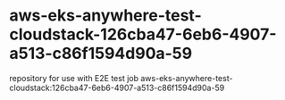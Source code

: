 # aws-eks-anywhere-test-cloudstack-126cba47-6eb6-4907-a513-c86f1594d90a-59
repository for use with E2E test job aws-eks-anywhere-test-cloudstack:126cba47-6eb6-4907-a513-c86f1594d90a-59
